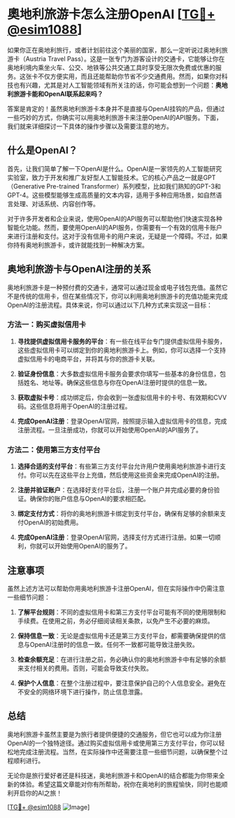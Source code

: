 # 奧地利旅游卡怎么注册OpenAI [[TG💪+ @esim1088](https://t.me/s/esim1088)]

如果你正在奥地利旅行，或者计划前往这个美丽的国家，那么一定听说过奥地利旅游卡（Austria Travel Pass）。这是一张专门为游客设计的交通卡，它能够让你在奥地利境内乘坐火车、公交、地铁等公共交通工具时享受无限次免费或优惠的服务。这张卡不仅方便实用，而且还能帮助你节省不少交通费用。然而，如果你对科技也有兴趣，尤其是对人工智能领域有所关注的话，你可能会想到一个问题：**奥地利旅游卡能和OpenAI联系起来吗？**

答案是肯定的！虽然奥地利旅游卡本身并不是直接与OpenAI挂钩的产品，但通过一些巧妙的方式，你确实可以用奥地利旅游卡来注册OpenAI的API服务。下面，我们就来详细探讨一下具体的操作步骤以及需要注意的地方。

## 什么是OpenAI？

首先，让我们简单了解一下OpenAI是什么。OpenAI是一家领先的人工智能研究实验室，致力于开发和推广友好型人工智能技术。它的核心产品之一就是GPT（Generative Pre-trained Transformer）系列模型，比如我们熟知的GPT-3和GPT-4。这些模型能够生成高质量的文本内容，适用于多种应用场景，如自然语言处理、对话系统、内容创作等。

对于许多开发者和企业来说，使用OpenAI的API服务可以帮助他们快速实现各种智能化功能。然而，要使用OpenAI的API服务，你需要有一个有效的信用卡账户来进行注册和支付。这对于没有信用卡的用户来说，无疑是一个障碍。不过，如果你持有奥地利旅游卡，或许就能找到一种解决方案。

## 奥地利旅游卡与OpenAI注册的关系

奥地利旅游卡是一种预付费的交通卡，通常可以通过现金或电子钱包充值。虽然它不是传统的信用卡，但在某些情况下，你可以利用奥地利旅游卡的充值功能来完成OpenAI的注册流程。具体来说，你可以通过以下几种方式来实现这一目标：

### 方法一：购买虚拟信用卡

1. **寻找提供虚拟信用卡服务的平台**：有一些在线平台专门提供虚拟信用卡服务，这些虚拟信用卡可以绑定到你的奥地利旅游卡上。例如，你可以选择一个支持虚拟信用卡的电商平台，并将其与你的旅游卡关联。
   
2. **验证身份信息**：大多数虚拟信用卡服务会要求你填写一些基本的身份信息，包括姓名、地址等。确保这些信息与你在OpenAI注册时提供的信息一致。

3. **获取虚拟卡号**：成功绑定后，你会收到一张虚拟信用卡的卡号、有效期和CVV码。这些信息将用于OpenAI的注册过程。

4. **完成OpenAI注册**：登录OpenAI官网，按照提示输入虚拟信用卡的信息，完成注册流程。一旦注册成功，你就可以开始使用OpenAI的API服务了。

### 方法二：使用第三方支付平台

1. **选择合适的支付平台**：有些第三方支付平台允许用户使用奥地利旅游卡进行支付。你可以先在这些平台上充值，然后使用这些资金来完成OpenAI的注册。

2. **注册并验证账户**：在选择好支付平台后，注册一个账户并完成必要的身份验证。确保你的账户信息与OpenAI的要求相匹配。

3. **绑定支付方式**：将你的奥地利旅游卡绑定到支付平台，确保有足够的余额来支付OpenAI的初始费用。

4. **完成OpenAI注册**：登录OpenAI官网，选择支付方式进行注册。如果一切顺利，你就可以开始使用OpenAI的服务了。

## 注意事项

虽然上述方法可以帮助你用奥地利旅游卡注册OpenAI，但在实际操作中仍需注意一些细节问题：

1. **了解平台规则**：不同的虚拟信用卡和第三方支付平台可能有不同的使用限制和手续费。在使用之前，务必仔细阅读相关条款，以免产生不必要的麻烦。

2. **保持信息一致**：无论是虚拟信用卡还是第三方支付平台，都需要确保提供的信息与OpenAI注册时的信息一致。任何不一致都可能导致注册失败。

3. **检查余额充足**：在进行注册之前，务必确认你的奥地利旅游卡中有足够的余额来支付相关的费用。否则，可能会导致支付失败。

4. **保护个人信息**：在整个注册过程中，要注意保护自己的个人信息安全。避免在不安全的网络环境下进行操作，防止信息泄露。

## 总结

奥地利旅游卡虽然主要是为旅行者提供便捷的交通服务，但它也可以成为你注册OpenAI的一个独特途径。通过购买虚拟信用卡或使用第三方支付平台，你可以轻松地完成注册流程。当然，在实际操作中还需要注意一些细节问题，以确保整个过程顺利进行。

无论你是旅行爱好者还是科技迷，奥地利旅游卡和OpenAI的结合都能为你带来全新的体验。希望这篇文章能对你有所帮助，祝你在奥地利的旅程愉快，同时也能顺利开启你的AI之旅！

[[TG💪+ @esim1088](https://t.me/s/esim1088) ![Image](https://i.postimg.cc/4NQfJmqS/Snipaste-2025-05-13-00-14-12.png)]